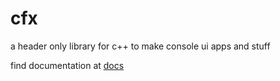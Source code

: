# cfx
a header only library for c++ to make console ui apps and stuff

find documentation at [docs](https://github.com/rosidae/cfx/wiki)